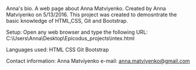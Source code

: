 Anna's bio.
A web page about Anna Matviyenko.
Created by Anna Matviyenko on 5/13/2016.
This project was created to demosntrate the basic knowledge of HTML,CSS, Git and Bootstrap.

Setup: 
Open any web browser and type the following URL: C:\Users\Anna\Desktop\Epicodus_projects\intex.html

Languages used:
HTML
CSS
Git
Bootstrap

Contact information: 
Anna Matviyenko
e-mail: anna.matviyenko@gmail.com
